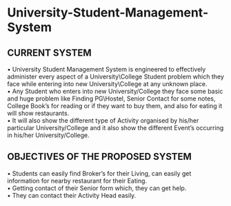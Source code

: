 # University-Student-Management-System

## CURRENT SYSTEM
• University Student Management System is engineered to effectively administer every
aspect of a University\College Student problem which they face while entering into new
University\College at any unknown place. \
• Any Student who enters into new University/College they face some basic and huge problem
like Finding PG\Hostel, Senior Contact for some notes, College Book’s for reading or if they
want to buy them, and also for eating it will show restaurants. \
• It will also show the different type of Activity organised by his/her particular
University/College and it also show the different Event’s occurring in his/her University/College.

## OBJECTIVES OF THE PROPOSED SYSTEM
• Students can easily find Broker’s for their Living, can easily get information for nearby
restaurant for their Eating. \
• Getting contact of their Senior form which, they can get help. \
• They can contact their Activity Head easily. 
